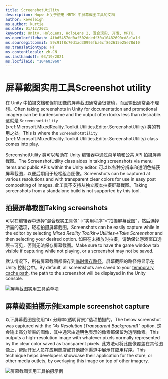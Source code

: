 ```yaml
---
title: ScreenshotUtility
description: Hopw 上关于使用 MRTK 中屏幕截图工具的文档
author: keveleigh
ms.author: kurtie
ms.date: 01/12/2021
keywords: Unity, HoloLens, HoloLens 2, 混合现实, 开发, MRTK,
ms.openlocfilehash: 4fbd5457dd0af502ddedf30a10482690cd8e1a1d
ms.sourcegitcommit: 59c91f8c70d1ad30995fba6cf862615e25e78d10
ms.translationtype: HT
ms.contentlocale: zh-CN
ms.lasthandoff: 03/19/2021
ms.locfileid: "104683960"
---
```

# <a name="screenshot-utility"></a><span data-ttu-id="82aa7-104">屏幕截图实用工具</span><span class="sxs-lookup"><span data-stu-id="82aa7-104">Screenshot utility</span></span>

<span data-ttu-id="82aa7-105">在 Unity 中拍摄文档和促销图像的屏幕截图通常会很繁琐，而且输出通常会不理想。</span><span class="sxs-lookup"><span data-stu-id="82aa7-105">Often taking screenshots in Unity for documentation and promotional imagery can be burdensome and the output often looks less than desirable.</span></span> <span data-ttu-id="82aa7-106">这就是 `ScreenshotUtility` (xref:Microsoft.MixedReality.Toolkit.Utilities.Editor.ScreenshotUtility) 类的有用之处。</span><span class="sxs-lookup"><span data-stu-id="82aa7-106">This is where the `ScreenshotUtility` (xref:Microsoft.MixedReality.Toolkit.Utilities.Editor.ScreenshotUtility) class comes into play.</span></span>

<span data-ttu-id="82aa7-107">ScreenshotUtility 类可以帮助在 Unity 编辑器中通过菜单项和公共 API 拍摄屏幕截图。</span><span class="sxs-lookup"><span data-stu-id="82aa7-107">The ScreenshotUtility class aides in taking screenshots via menu items and public APIs within the Unity editor.</span></span> <span data-ttu-id="82aa7-108">可以以各种分辨率和透明色捕获屏幕截图，以便后期用于轻松组合图像。</span><span class="sxs-lookup"><span data-stu-id="82aa7-108">Screenshots can be captured at various resolutions and with transparent clear colors for use in easy post compositing of images.</span></span> <span data-ttu-id="82aa7-109">此工具不支持从独立版本拍摄屏幕截图。</span><span class="sxs-lookup"><span data-stu-id="82aa7-109">Taking screenshots from a standalone build is not supported by this tool.</span></span>

## <a name="taking-screenshots"></a><span data-ttu-id="82aa7-110">拍摄屏幕截图</span><span class="sxs-lookup"><span data-stu-id="82aa7-110">Taking screenshots</span></span>

<span data-ttu-id="82aa7-111">可以在编辑器中选择“混合现实工具包”->“实用程序”>“拍摄屏幕截图”，然后选择所需的选项，轻松拍摄屏幕截图。</span><span class="sxs-lookup"><span data-stu-id="82aa7-111">Screenshots can be easily capture while in the editor by selecting *Mixed Reality Toolkit->Utilities->Take Screenshot* and then selecting your desired option.</span></span> <span data-ttu-id="82aa7-112">如果在未播放时拍摄，请确保让游戏窗口选项卡可见，否则无法保存屏幕截图。</span><span class="sxs-lookup"><span data-stu-id="82aa7-112">Make sure to have the game window tab visible if capturing while not playing, or a screenshot may not be saved.</span></span>

<span data-ttu-id="82aa7-113">默认情况下，所有屏幕截图都保存到[临时缓存路径](https://docs.unity3d.com/ScriptReference/Application-temporaryCachePath.html)，屏幕截图的路径将显示在 Unity 控制台中。</span><span class="sxs-lookup"><span data-stu-id="82aa7-113">By default, all screenshots are saved to your [temporary cache path](https://docs.unity3d.com/ScriptReference/Application-temporaryCachePath.html), the path to the screenshot will be displayed in the Unity console.</span></span>

![屏幕截图实用工具菜单项](../images/screenshot-utility/MRTK_ScreenshotUtility_Menu_Item.png)

## <a name="example-screenshot-capture"></a><span data-ttu-id="82aa7-115">屏幕截图拍摄示例</span><span class="sxs-lookup"><span data-stu-id="82aa7-115">Example screenshot capture</span></span>

<span data-ttu-id="82aa7-116">以下屏幕截图是使用“4x 分辨率(透明背景)”选项拍摄的。</span><span class="sxs-lookup"><span data-stu-id="82aa7-116">The below screenshot was captured with the *"4x Resolution (Transparent Background)"* option.</span></span> <span data-ttu-id="82aa7-117">这会输出高分辨率的图像，其中通常由透明色表示的像素都保留为透明像素。</span><span class="sxs-lookup"><span data-stu-id="82aa7-117">This outputs a high-resolution image with whatever pixels normally represented by the clear color saved as transparent pixels.</span></span> <span data-ttu-id="82aa7-118">此方法可将此图像覆盖在其他图像上，帮助开发人员在应用商店或其他媒体渠道中展示其应用程序。</span><span class="sxs-lookup"><span data-stu-id="82aa7-118">This technique helps developers showcase their application for the store, or other media outlets, by overlaying this image on top of other imagery.</span></span>

![屏幕截图实用工具拍摄示例](../images/screenshot-utility/MRTK_ScreenshotUtility_Example_Capture.png)

